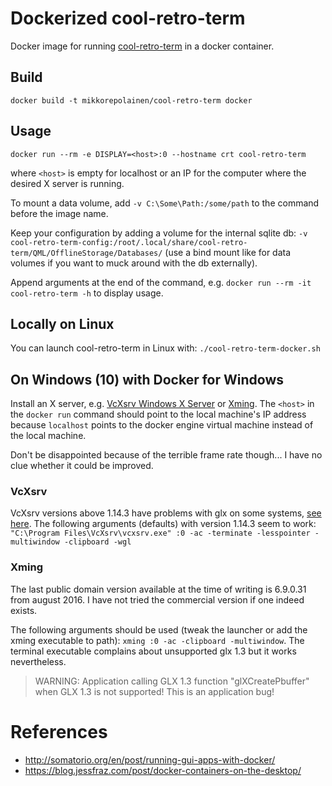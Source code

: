 # Dockerized cool-retro-term

Docker image for running [cool-retro-term](https://github.com/Swordfish90/cool-retro-term) in a docker container.

## Build

`docker build -t mikkorepolainen/cool-retro-term docker`

## Usage

`docker run --rm -e DISPLAY=<host>:0 --hostname crt cool-retro-term`

where `<host>` is empty for localhost or an IP for the computer where the desired X server is running.

To mount a data volume, add `-v C:\Some\Path:/some/path` to the command before the image name.

Keep your configuration by adding a volume for the internal sqlite db: `-v cool-retro-term-config:/root/.local/share/cool-retro-term/QML/OfflineStorage/Databases/` (use a bind mount like for data volumes if you want to muck around with the db externally).

Append arguments at the end of the command, e.g. `docker run --rm -it cool-retro-term -h` to display usage.

## Locally on Linux

You can launch cool-retro-term in Linux with:
`./cool-retro-term-docker.sh`

## On Windows (10) with Docker for Windows

Install an X server, e.g. [VcXsrv Windows X Server](https://sourceforge.net/projects/vcxsrv/) or [Xming](https://sourceforge.net/projects/xming/).
The `<host>` in the `docker run` command should point to the local machine's IP address because `localhost` points to the docker engine virtual machine instead of the local machine.

Don't be disappointed because of the terrible frame rate though... I have no clue whether it could be improved.

### VcXsrv

VcXsrv versions above 1.14.3 have problems with glx on some systems, [see here](https://sourceforge.net/p/vcxsrv/bugs/19/).
The following arguments (defaults) with version 1.14.3 seem to work: `"C:\Program Files\VcXsrv\vcxsrv.exe" :0 -ac -terminate -lesspointer -multiwindow -clipboard -wgl`

### Xming

The last public domain version available at the time of writing is 6.9.0.31 from august 2016. I have not tried the commercial version if one indeed exists.

The following arguments should be used (tweak the launcher or add the xming executable to path): `xming :0 -ac -clipboard -multiwindow`.
The terminal executable complains about unsupported glx 1.3 but it works nevertheless.

> WARNING: Application calling GLX 1.3 function "glXCreatePbuffer" when GLX 1.3 is not supported!  This is an application bug!

# References

- <http://somatorio.org/en/post/running-gui-apps-with-docker/>
- <https://blog.jessfraz.com/post/docker-containers-on-the-desktop/>
